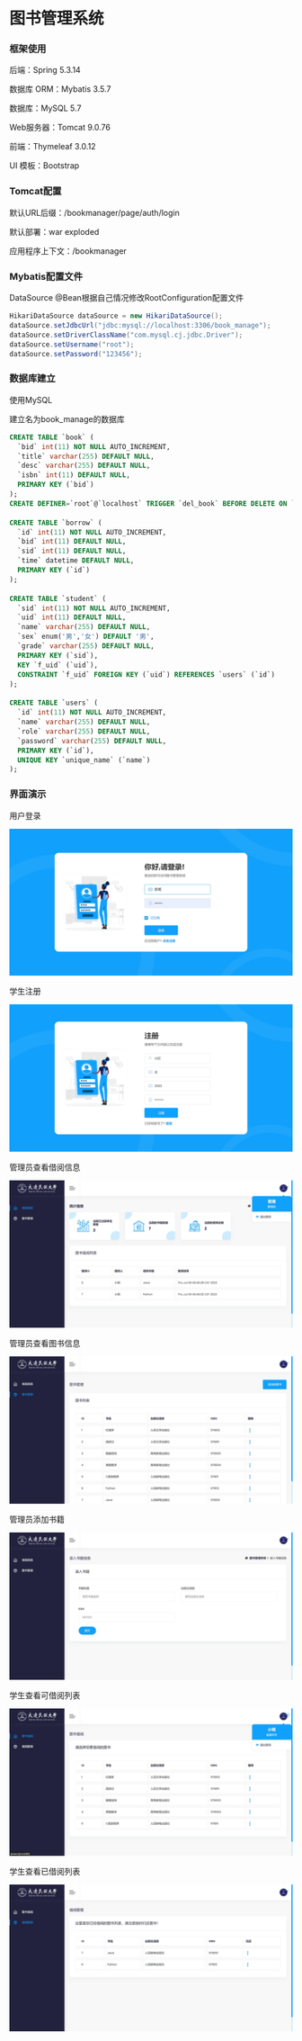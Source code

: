 # 图书管理系统

### 框架使用

后端：Spring 5.3.14

数据库 ORM：Mybatis  3.5.7

数据库：MySQL 5.7

Web服务器：Tomcat 9.0.76

前端：Thymeleaf  3.0.12

UI 模板：Bootstrap  

### Tomcat配置

默认URL后缀：/bookmanager/page/auth/login

默认部署：war exploded

应用程序上下文：/bookmanager

### Mybatis配置文件

DataSource @Bean根据自己情况修改RootConfiguration配置文件

```java
HikariDataSource dataSource = new HikariDataSource();
dataSource.setJdbcUrl("jdbc:mysql://localhost:3306/book_manage");
dataSource.setDriverClassName("com.mysql.cj.jdbc.Driver");
dataSource.setUsername("root");
dataSource.setPassword("123456");
```

### 数据库建立

使用MySQL

建立名为book_manage的数据库

```sql
CREATE TABLE `book` (
  `bid` int(11) NOT NULL AUTO_INCREMENT,
  `title` varchar(255) DEFAULT NULL,
  `desc` varchar(255) DEFAULT NULL,
  `isbn` int(11) DEFAULT NULL,
  PRIMARY KEY (`bid`)
);
CREATE DEFINER=`root`@`localhost` TRIGGER `del_book` BEFORE DELETE ON `book` FOR EACH ROW DELETE FROM borrow WHERE bid =old.bid;

CREATE TABLE `borrow` (
  `id` int(11) NOT NULL AUTO_INCREMENT,
  `bid` int(11) DEFAULT NULL,
  `sid` int(11) DEFAULT NULL,
  `time` datetime DEFAULT NULL,
  PRIMARY KEY (`id`)
);

CREATE TABLE `student` (
  `sid` int(11) NOT NULL AUTO_INCREMENT,
  `uid` int(11) DEFAULT NULL,
  `name` varchar(255) DEFAULT NULL,
  `sex` enum('男','女') DEFAULT '男',
  `grade` varchar(255) DEFAULT NULL,
  PRIMARY KEY (`sid`),
  KEY `f_uid` (`uid`),
  CONSTRAINT `f_uid` FOREIGN KEY (`uid`) REFERENCES `users` (`id`)
);

CREATE TABLE `users` (
  `id` int(11) NOT NULL AUTO_INCREMENT,
  `name` varchar(255) DEFAULT NULL,
  `role` varchar(255) DEFAULT NULL,
  `password` varchar(255) DEFAULT NULL,
  PRIMARY KEY (`id`),
  UNIQUE KEY `unique_name` (`name`)
);
```

### 界面演示

用户登录

<img src=".\pics\1.jpg" style="zoom: 50%;" />

学生注册

<img src=".\pics\2.jpg" style="zoom: 50%;" />

管理员查看借阅信息

<img src=".\pics\3.jpg" style="zoom: 50%;" />

管理员查看图书信息

<img src=".\pics\4.jpg" style="zoom: 50%;" />

管理员添加书籍

<img src=".\pics\5.jpg" style="zoom: 50%;" />

学生查看可借阅列表

<img src=".\pics\6.jpg" style="zoom: 50%;" />

学生查看已借阅列表

<img src=".\pics\7.jpg" style="zoom: 50%;" />
